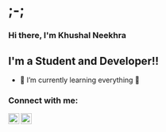 # ;-;
### Hi there, I'm Khushal Neekhra
## I'm a Student and Developer!!

- 🌱 I’m currently learning everything 🤣

### Connect with me:

[<img align="left" alt="codeSTACKr | Instagram" width="22px" src="https://cdn.jsdelivr.net/npm/simple-icons@v3/icons/instagram.svg" />][instagram]

[<img align="left" alt="codeSTACKr | Linkedin" width="22px" src="https://cdn.jsdelivr.net/npm/simple-icons@3.13.0/icons/linkedin.svg" />][linkedin]

[instagram]: https://www.instagram.com/volt_l18/

[linkedin]: https://www.linkedin.com/in/khushal-neekhra-8ba53924b/
